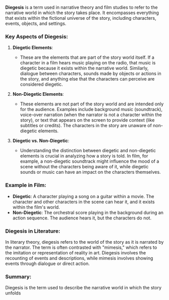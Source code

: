 
**Diegesis** is a term used in narrative theory and film studies to refer to the narrative world in which the story takes place. It encompasses everything that exists within the fictional universe of the story, including characters, events, objects, and settings.

### Key Aspects of Diegesis:

1. **Diegetic Elements**:
   - These are the elements that are part of the story world itself. If a character in a film hears music playing on the radio, that music is diegetic because it exists within the narrative world. Similarly, dialogue between characters, sounds made by objects or actions in the story, and anything else that the characters can perceive are considered diegetic.

2. **Non-Diegetic Elements**:
   - These elements are not part of the story world and are intended only for the audience. Examples include background music (soundtrack), voice-over narration (when the narrator is not a character within the story), or text that appears on the screen to provide context (like subtitles or credits). The characters in the story are unaware of non-diegetic elements.

3. **Diegetic vs. Non-Diegetic**:
   - Understanding the distinction between diegetic and non-diegetic elements is crucial in analyzing how a story is told. In film, for example, a non-diegetic soundtrack might influence the mood of a scene without the characters being aware of it, while diegetic sounds or music can have an impact on the characters themselves.

### Example in Film:
- **Diegetic**: A character playing a song on a guitar within a movie. The character and other characters in the scene can hear it, and it exists within the film's world.
- **Non-Diegetic**: The orchestral score playing in the background during an action sequence. The audience hears it, but the characters do not.

### Diegesis in Literature:
In literary theory, diegesis refers to the world of the story as it is narrated by the narrator. The term is often contrasted with "mimesis," which refers to the imitation or representation of reality in art. Diegesis involves the recounting of events and descriptions, while mimesis involves showing events through dialogue or direct action.

### Summary:
Diegesis is the term used to describe the narrative world in which the story unfolds